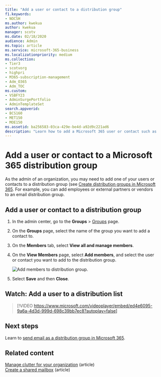 ```yaml
---
title: "Add a user or contact to a distribution group"
f1.keywords:
- NOCSH
ms.author: kwekua
author: kwekua
manager: scotv
ms.date: 02/18/2020
audience: Admin
ms.topic: article
ms.service: microsoft-365-business
ms.localizationpriority: medium
ms.collection: 
- Tier3
- scotvorg
- highpri
- M365-subscription-management 
- Adm_O365
- Adm_TOC
ms.custom:
- VSBFY23 
- AdminSurgePortfolio
- AdminTemplateSet
search.appverid:
- BCS160
- MET150
- MOE150
ms.assetid: ba256583-03ca-429e-be4d-a92d9c221ad6
description: "Learn how to add a Microsoft 365 user or contact such as an employee, partner, or vendor to an email distribution group."
---
```


# Add a user or contact to a Microsoft 365 distribution group

As the admin of an organization, you may need to add one of your users or contacts to a distribution group (see [Create distribution groups in Microsoft 365](../setup/create-distribution-lists.md). For example, you can add employees or external partners or vendors to an email distribution group.
  
## Add a user or contact to a distribution group

1. In the admin center, go to the **Groups** \> <a href="https://go.microsoft.com/fwlink/p/?linkid=2052855" target="_blank">Groups</a> page.

2. On the **Groups** page, select the name of the group you want to add a contact to.

3. On the **Members** tab, select **View all and manage members**.

4. On the **View Members** page, select **Add members**, and select the user or contact you want to add to the distribution group. 
    
    ![Add members to distribution group.](../../media/f79f59f8-1606-43fe-bae6-df74f5b6259d.png)
  
5. Select **Save** and then **Close**.

## Watch: Add a user to a distribution list
  
> [!VIDEO https://www.microsoft.com/videoplayer/embed/ed4e6095-9a6a-4d3d-999d-698c39bb7ec8?autoplay=false]
  
## Next steps

Learn to [send email as a distribution group in Microsoft 365](../manage/send-email-as-distribution-list.md).

## Related content

[Manage clutter for your organization](configure-clutter.md) (article)\
[Create a shared mailbox](create-a-shared-mailbox.md) (article)
